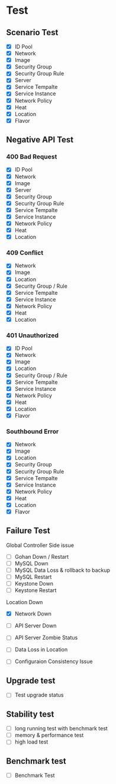 # Test

## Scenario Test

- [x] ID Pool
- [x] Network
- [x] Image
- [x] Security Group
- [x] Security Group Rule
- [x] Server
- [x] Service Tempalte
- [x] Service Instance
- [x] Network Policy
- [x] Heat
- [x] Location
- [x] Flavor

## Negative API Test

### 400 Bad Request

- [x] ID Pool
- [x] Network
- [x] Image
- [x] Server
- [x] Security Group
- [x] Security Group Rule
- [x] Service Tempalte
- [x] Service Instance
- [x] Network Policy
- [x] Heat
- [x] Location

### 409 Conflict

- [x] Network
- [x] Image
- [x] Location
- [x] Security Group / Rule
- [x] Service Tempalte
- [x] Service Instance
- [x] Network Policy
- [x] Heat
- [x] Location

### 401 Unauthorized

- [x] ID Pool
- [x] Network
- [x] Image
- [x] Location
- [x] Security Group / Rule
- [x] Service Tempalte
- [x] Service Instance
- [x] Network Policy
- [x] Heat
- [x] Location
- [x] Flavor

### Southbound Error

- [x] Network
- [x] Image
- [x] Location
- [x] Security Group
- [x] Security Group Rule
- [x] Service Tempalte
- [x] Service Instance
- [x] Network Policy
- [x] Heat
- [x] Location
- [x] Flavor

## Failure Test

Global Controller Side issue

- [ ] Gohan Down / Restart
- [ ] MySQL Down
- [ ] MySQL Data Loss & rollback to backup
- [ ] MySQL Restart
- [ ] Keystone Down
- [ ] Keystone Restart

Location Down
- [x] Network Down
- [ ] API Server Down
- [ ] API Server Zombie Status

- [ ] Data Loss in Location
- [ ] Configuraion Consistency Issue

## Upgrade test

- [ ] Test upgrade status

## Stability test

- [ ] long running test with benchmark test
- [ ] memory & performance test
- [ ] high load test

## Benchmark test

- [ ] Benchmark Test
